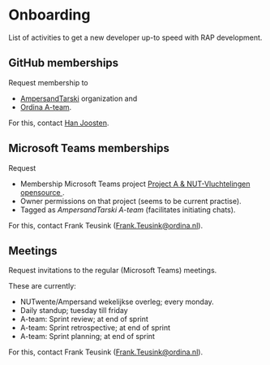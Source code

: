 # Onboarding

List of activities to get a new developer up-to speed with RAP development.

## GitHub memberships

Request membership to 
- [AmpersandTarski](https://github.com/orgs/AmpersandTarski/people) organization and
- [Ordina A-team](https://github.com/orgs/AmpersandTarski/teams/ordina-a-team/members).

For this, contact [Han Joosten](https://github.com/hanjoosten).

## Microsoft Teams memberships

Request
- Membership Microsoft Teams project [Project A & NUT-Vluchtelingen opensource
](https://teams.microsoft.com/l/team/19%3ayM9P1tFiWIADqDUbLDyX7ksB1Oavi04StkxyS6grh7A1%40thread.tacv2/conversations?groupId=09b86f1c-3ba6-411d-9b16-f0915eb2ed8a&tenantId=a254b169-0a6b-47f9-af4c-169704421c2e).
- Owner permissions on that project (seems to be current practise).
- Tagged as _AmpersandTarski A-team_ (facilitates initiating chats).

For this, contact Frank Teusink (Frank.Teusink@ordina.nl).

## Meetings

Request invitations to the regular (Microsoft Teams) meetings.

These are currently:
- NUTwente/Ampersand wekelijkse overleg; every monday.
- Daily standup; tuesday till friday
- A-team: Sprint review; at end of sprint
- A-team: Sprint retrospective; at end of sprint
- A-team: Sprint planning; at end of sprint

For this, contact Frank Teusink (Frank.Teusink@ordina.nl).

